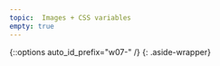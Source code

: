 ```yaml
---
topic:  Images + CSS variables
empty: true
---
```


{::options auto_id_prefix="w07-" /}
{: .aside-wrapper}
<!-- <span class="highlighter">
[W07 Slides](files/w07.min.pdf){:target="_blank"} (PDF, 347 KB)
</span> -->

<!-- ### Agenda

- Discuss reading
- Troubleshooting
- Learn about:
    - CSS variables
    - Image formats + considerations, including
      - `background-image`, `background-repeat`, `background-size`
      - SVGs
      - icon fonts
      - best practices for formatting images for the web
- Completing Project 2 + rubric

### Homework

- Complete Project 2
  - final commits must be saved and pushed to GitHub by EOD Sunday, March 10
  - remember to review [project requirements]({{ site.baseurl }}{% link gd-220/proj2.md %}), [best practices checklist]({{ site.baseurl }}{% link gd-220/hints/best-practices.md %}), and the [rubric](https://docs.google.com/spreadsheets/d/14OvRJcowtc2IpjVv1EGY4tRlp3xSzL0Yzvn0urztFks/edit?usp=sharing)
- Reading for next week:
  - [The Web's Grain](https://frankchimero.com/writing/the-webs-grain/)
  - [Storyframes before wireframes](https://uxdesign.cc/storyframes-before-wireframes-starting-designs-in-the-text-editor-ec69db78e6e4)
- Be prepared to share 1-2 examples of web sites you think are well-designed for mobile -->
